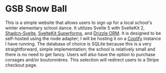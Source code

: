# GSB Snow Ball

This is a simple website that allows users to sign up for a local school's winter elementary school dance.
It utilizes Svelte 5 with SvelteKit 2, [Shadcn-Svelte](https://next.shadcn-svelte.com/), [SvelteKit Superforms](https://superforms.rocks/), and [Drizzle ORM](https://orm.drizzle.team/).
It is designed to be self-hosted using the node adapter; I will be hosting it on a [Coolify](https://www.coolify.io/) instance I have running.
The database of choice is SQLite because this is a very straightforward, simple implementation; the school is relatively small and there is no need to get fancy.
Users will also have the option to purchase corsages and/or boutonnières.
This selection will redirect users to a Stripe checkout page.